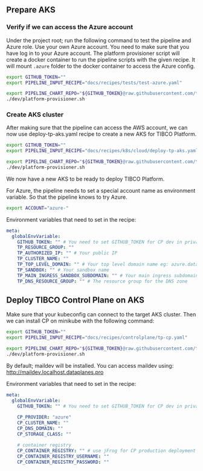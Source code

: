 ## Prepare AKS

### Verify if we can access the Azure account

Under the project root; run the following command to test the pipeline and Azure role. Use your own Azure account.
You need to make sure that you have log in to your Azure account. The platform provisioner script will create a docker container to run the pipeline scripts with the given recipe.
It will mount `.azure` folder to the docker container to access the Azure config.

```bash
export GITHUB_TOKEN=""
export PIPELINE_INPUT_RECIPE="docs/recipes/tests/test-azure.yaml"

export PIPELINE_CHART_REPO="${GITHUB_TOKEN}@raw.githubusercontent.com/tibco/platform-provisioner/gh-pages/"
./dev/platform-provisioner.sh
```

### Create AKS cluster

After making sure that the pipeline can access the AWS account, we can now use deploy-tp-aks.yaml recipe to create a new AKS for TIBCO Platform.

```bash
export GITHUB_TOKEN=""
export PIPELINE_INPUT_RECIPE="docs/recipes/k8s/cloud/deploy-tp-aks.yaml"

export PIPELINE_CHART_REPO="${GITHUB_TOKEN}@raw.githubusercontent.com/tibco/platform-provisioner/gh-pages/"
./dev/platform-provisioner.sh
```

We now have a new AKS to be ready to deploy TIBCO Platform. 

For Azure, the pipeline needs to set a special account name as environment variable. So that the pipeline knows to try Azure.
```bash
export ACCOUNT="azure-"
```

Environment variables that need to set in the recipe:
```yaml
meta:
  globalEnvVariable:
    GITHUB_TOKEN: "" # You need to set GITHUB_TOKEN for CP dev in private repo
    TP_RESOURCE_GROUP: ""
    TP_AUTHORIZED_IP: "" # Your public IP
    TP_CLUSTER_NAME: ""
    TP_TOP_LEVEL_DOMAIN: "" # Your top level domain name eg: azure.dataplanes.pro
    TP_SANDBOX: "" # Your sandbox name
    TP_MAIN_INGRESS_SANDBOX_SUBDOMAIN: "" # Your main ingress subdomain name. full domain will be: <TP_MAIN_INGRESS_SANDBOX_SUBDOMAIN>.<TP_SANDBOX>.<TP_TOP_LEVEL_DOMAIN>
    TP_DNS_RESOURCE_GROUP: "" # The resource group for the DNS zone
```

## Deploy TIBCO Control Plane on AKS

Make sure that your kubeconfig can connect to the target AKS cluster. Then we can install CP on minikube with the following command:

```bash
export GITHUB_TOKEN=""
export PIPELINE_INPUT_RECIPE="docs/recipes/controlplane/tp-cp.yaml"

export PIPELINE_CHART_REPO="${GITHUB_TOKEN}@raw.githubusercontent.com/tibco/platform-provisioner/gh-pages/"
./dev/platform-provisioner.sh
```

By default; maildev will be installed. You can access maildev using: http://maildev.localhost.dataplanes.pro

Environment variables that need to set in the recipe:
```yaml
meta:
  globalEnvVariable:
    GITHUB_TOKEN: "" # You need to set GITHUB_TOKEN for CP dev in private repo
    
    CP_PROVIDER: "azure"
    CP_CLUSTER_NAME: ""
    CP_DNS_DOMAIN: ""
    CP_STORAGE_CLASS: ""

    # container registry
    CP_CONTAINER_REGISTRY: "" # use jFrog for CP production deployment
    CP_CONTAINER_REGISTRY_USERNAME: ""
    CP_CONTAINER_REGISTRY_PASSWORD: ""
```

